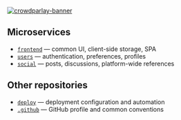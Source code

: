 [![crowdparlay-banner](https://user-images.githubusercontent.com/69521267/233804505-294d9e23-22b3-4400-9b65-e973439bc47c.png)](#)

## Microservices
- [`frontend`](https://github.com/crowdparlay/frontend) — common UI, client-side storage, SPA
- [`users`](https://github.com/crowdparlay/users) — authentication, preferences, profiles
- [`social`](https://github.com/crowdparlay/social) — posts, discussions, platform-wide references

## Other repositories
- [`deploy`](https://github.com/crowdparlay/deploy) — deployment configuration and automation
- [`.github`](https://github.com/crowdparlay/.github) — GitHub profile and common conventions
